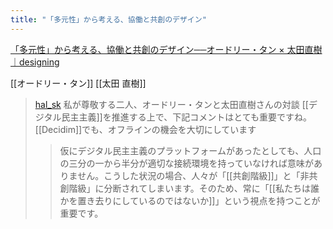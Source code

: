```yaml
---
title: "「多元性」から考える、協働と共創のデザイン"
---
```


[「多元性」から考える、協働と共創のデザイン──オードリー・タン × 太田直樹｜designing](https://designing.jp/focusedissues-2024-audrey-ota)

[[オードリー・タン]]
[[太田 直樹]]

> [hal_sk](https://x.com/hal_sk/status/1892481740855529532) 私が尊敬する二人、オードリー・タンと太田直樹さんの対談
>  [[デジタル民主主義]]を推進する上で、下記コメントはとても重要ですね。[[Decidim]]でも、オフラインの機会を大切にしています
>  > 仮にデジタル民主主義のプラットフォームがあったとしても、人口の三分の一から半分が適切な接続環境を持っていなければ意味がありません。こうした状況の場合、人々が「[[共創階級]]」と「非共創階級」に分断されてしまいます。そのため、常に「[[私たちは誰かを置き去りにしているのではないか]]」という視点を持つことが重要です。
